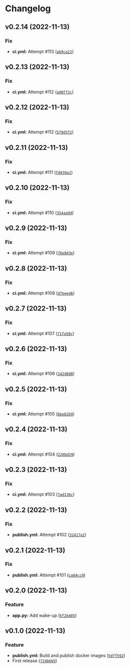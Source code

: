 # Changelog

<!--next-version-placeholder-->

## v0.2.14 (2022-11-13)
### Fix
* **ci.yml:** Attempt #113 ([`ab9ca22`](https://github.com/tim83/notify_api/commit/ab9ca22015a521b16d73305f3dd695e8741dfdce))

## v0.2.13 (2022-11-13)
### Fix
* **ci.yml:** Attempt #112 ([`a98ff2c`](https://github.com/tim83/notify_api/commit/a98ff2cda08773c32656132cb06a45069d90d368))

## v0.2.12 (2022-11-13)
### Fix
* **ci.yml:** Attempt #112 ([`579d5f2`](https://github.com/tim83/notify_api/commit/579d5f252965601725123062d12132cc5401cda5))

## v0.2.11 (2022-11-13)
### Fix
* **ci.yml:** Attempt #111 ([`f4939a1`](https://github.com/tim83/notify_api/commit/f4939a14550916ac1f18905a5a5f6cd667acd785))

## v0.2.10 (2022-11-13)
### Fix
* **ci.yml:** Attempt #110 ([`354aa9d`](https://github.com/tim83/notify_api/commit/354aa9d0ce03c2ee96ea40825b414bc3b23132b0))

## v0.2.9 (2022-11-13)
### Fix
* **ci.yml:** Attempt #109 ([`78e8d3e`](https://github.com/tim83/notify_api/commit/78e8d3e75901c5f64c4eaa77c2cb1a665857ac46))

## v0.2.8 (2022-11-13)
### Fix
* **ci.yml:** Attempt #108 ([`d7beed6`](https://github.com/tim83/notify_api/commit/d7beed6128bb34fb453c3f1ad8bc50cb3956184e))

## v0.2.7 (2022-11-13)
### Fix
* **ci.yml:** Attempt #107 ([`71fa58c`](https://github.com/tim83/notify_api/commit/71fa58c185f0b4c431a70097e54656ebcc7fb5f8))

## v0.2.6 (2022-11-13)
### Fix
* **ci.yml:** Attempt #106 ([`142d688`](https://github.com/tim83/notify_api/commit/142d6881bf19d0659de4e9531daf19f4ba1b2943))

## v0.2.5 (2022-11-13)
### Fix
* **ci.yml:** Attempt #105 ([`bbe82b9`](https://github.com/tim83/notify_api/commit/bbe82b9ff1aca0ac3e41959cba727a2228a5c55a))

## v0.2.4 (2022-11-13)
### Fix
* **ci.yml:** Attempt #104 ([`228bd29`](https://github.com/tim83/notify_api/commit/228bd29e4577f50857cced3546d010bf35277bbc))

## v0.2.3 (2022-11-13)
### Fix
* **ci.yml:** Attempt #103 ([`7ad136c`](https://github.com/tim83/notify_api/commit/7ad136ca7196a80aa0157736eb820da17c127525))

## v0.2.2 (2022-11-13)
### Fix
* **publish.yml:** Attempt #102 ([`32417a1`](https://github.com/tim83/notify_api/commit/32417a1f4b9fdead250b18712a4dec1effc2a2e1))

## v0.2.1 (2022-11-13)
### Fix
* **publish.yml:** Attempt #101 ([`ca84cc9`](https://github.com/tim83/notify_api/commit/ca84cc935f4d7c0a88fbd99c6dd40a037b2bbb5a))

## v0.2.0 (2022-11-13)
### Feature
* **app.py:** Add wake-up ([`5f2b485`](https://github.com/tim83/notify_api/commit/5f2b485638b692f22d58f79cb47e56a04a9c4660))

## v0.1.0 (2022-11-13)
### Feature
* **publish.yml:** Build and publish docker images ([`5dff592`](https://github.com/tim83/notify_api/commit/5dff592d2ac03d98d3ae5f440040a526c484764c))
* First release ([`724b665`](https://github.com/tim83/notify_api/commit/724b6655c54532b9942f4eb7c3137ec6c5e980b7))
